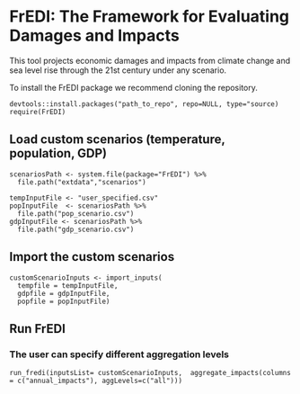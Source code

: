 # FrEDI: The Framework for Evaluating Damages and Impacts
This tool projects economic damages and impacts from climate change and sea level rise through the 21st century under any scenario.

To install the FrEDI package we recommend cloning the repository.

```
devtools::install.packages("path_to_repo", repo=NULL, type="source)
require(FrEDI)
```

## Load custom scenarios (temperature, population, GDP)

```
scenariosPath <- system.file(package="FrEDI") %>% 
  file.path("extdata","scenarios")

tempInputFile <- "user_specified.csv"
popInputFile  <- scenariosPath %>% 
  file.path("pop_scenario.csv") 
gdpInputFile <- scenariosPath %>% 
  file.path("gdp_scenario.csv")
```

## Import the custom scenarios

```
customScenarioInputs <- import_inputs(
  tempfile = tempInputFile, 
  gdpfile = gdpInputFile,
  popfile = popInputFile)
```

## Run FrEDI
### The user can specify different aggregation levels

```
run_fredi(inputsList= customScenarioInputs,  aggregate_impacts(columns = c("annual_impacts"), aggLevels=c("all")))
```
